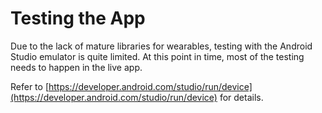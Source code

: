 
# Testing the App


Due to the lack of mature libraries for wearables, testing with the Android Studio emulator is quite limited. At this point in time, most of the testing needs to happen in the live app.

Refer to [https://developer.android.com/studio/run/device](https://developer.android.com/studio/run/device) for details.